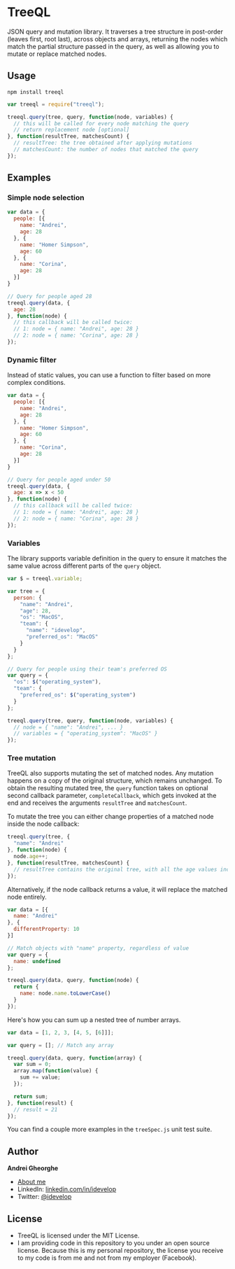 TreeQL
======

JSON query and mutation library. It traverses a tree structure in post-order (leaves first, root last), across objects and arrays, returning the nodes which match the partial structure passed in the query, as well as allowing you to mutate or replace matched nodes.

## Usage

```
npm install treeql
```

```javascript
var treeql = require("treeql");

treeql.query(tree, query, function(node, variables) {
  // this will be called for every node matching the query
  // return replacement node [optional]
}, function(resultTree, matchesCount) {
  // resultTree: the tree obtained after applying mutations
  // matchesCount: the number of nodes that matched the query
});
```

## Examples

### Simple node selection

```javascript
var data = {
  people: [{
    name: "Andrei",
    age: 28
  }, {
    name: "Homer Simpson",
    age: 60
  }, {
    name: "Corina",
    age: 28
  }]
}

// Query for people aged 28
treeql.query(data, {
  age: 28
}, function(node) {
  // this callback will be called twice:
  // 1: node = { name: "Andrei", age: 28 }
  // 2: node = { name: "Corina", age: 28 }
});
```

### Dynamic filter

Instead of static values, you can use a function to filter based on more complex conditions.

```javascript
var data = {
  people: [{
    name: "Andrei",
    age: 28
  }, {
    name: "Homer Simpson",
    age: 60
  }, {
    name: "Corina",
    age: 28
  }]
}

// Query for people aged under 50
treeql.query(data, {
  age: x => x < 50
}, function(node) {
  // this callback will be called twice:
  // 1: node = { name: "Andrei", age: 28 }
  // 2: node = { name: "Corina", age: 28 }
});
```

### Variables

The library supports variable definition in the query to ensure it matches the same value across different parts of the `query` object.

```javascript
var $ = treeql.variable;

var tree = {
  person: {
    "name": "Andrei",
    "age": 28,
    "os": "MacOS",
    "team": {
      "name": "idevelop",
      "preferred_os": "MacOS"
    }
  }
};

// Query for people using their team's preferred OS
var query = {
  "os": $("operating_system"),
  "team": {
    "preferred_os": $("operating_system")
  }
};

treeql.query(tree, query, function(node, variables) {
  // node = { "name": "Andrei", ... }
  // variables = { "operating_system": "MacOS" }
});
```

### Tree mutation

TreeQL also supports mutating the set of matched nodes. Any mutation happens on a copy of the original structure, which remains unchanged. To obtain the resulting mutated tree, the `query` function takes on optional second callback parameter, `completeCallback`, which gets invoked at the end and receives the arguments `resultTree` and `matchesCount`.

To mutate the tree you can either change properties of a matched node inside the node callback:

```javascript
treeql.query(tree, {
  "name": "Andrei"
}, function(node) {
  node.age++;
}, function(resultTree, matchesCount) {
  // resultTree contains the original tree, with all the age values incremented
});
```

Alternatively, if the node callback returns a value, it will replace the matched node entirely.

```javascript
var data = [{
  name: "Andrei"
}, {
  differentProperty: 10
}]

// Match objects with "name" property, regardless of value
var query = {
  name: undefined
};

treeql.query(data, query, function(node) {
  return {
    name: node.name.toLowerCase()
  }
});
```

Here's how you can sum up a nested tree of number arrays.

```javascript
var data = [1, 2, 3, [4, 5, [6]]];

var query = []; // Match any array

treeql.query(data, query, function(array) {
  var sum = 0;
  array.map(function(value) {
    sum += value;
  });

  return sum;
}, function(result) {
  // result = 21
});
```

You can find a couple more examples in the `treeSpec.js` unit test suite.

## Author

**Andrei Gheorghe**

* [About me](http://idevelop.github.com)
* LinkedIn: [linkedin.com/in/idevelop](http://www.linkedin.com/in/idevelop)
* Twitter: [@idevelop](http://twitter.com/idevelop)

## License

- TreeQL is licensed under the MIT License.
- I am providing code in this repository to you under an open source license. Because this is my personal repository, the license you receive to my code is from me and not from my employer (Facebook).
